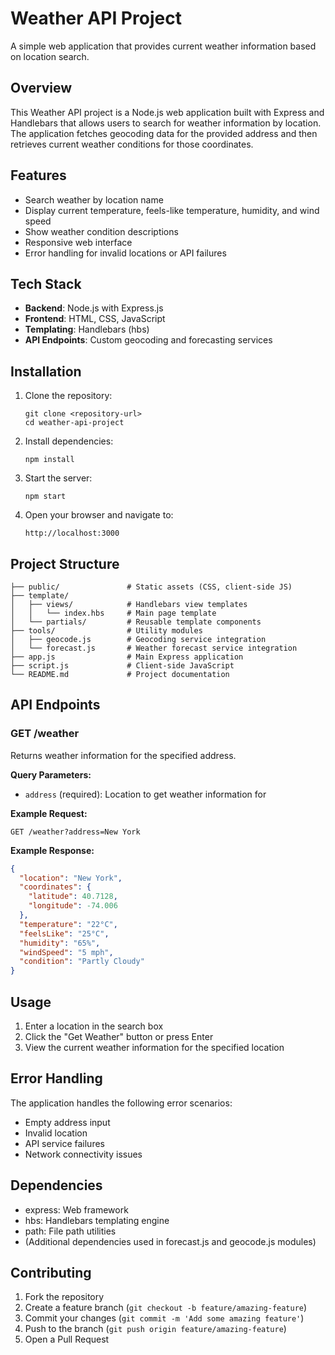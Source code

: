 # Weather API Project

A simple web application that provides current weather information based on location search.

## Overview

This Weather API project is a Node.js web application built with Express and Handlebars that allows users to search for weather information by location. The application fetches geocoding data for the provided address and then retrieves current weather conditions for those coordinates.

## Features

- Search weather by location name
- Display current temperature, feels-like temperature, humidity, and wind speed
- Show weather condition descriptions
- Responsive web interface
- Error handling for invalid locations or API failures

## Tech Stack

- **Backend**: Node.js with Express.js
- **Frontend**: HTML, CSS, JavaScript
- **Templating**: Handlebars (hbs)
- **API Endpoints**: Custom geocoding and forecasting services

## Installation

1. Clone the repository:
   ```
   git clone <repository-url>
   cd weather-api-project
   ```

2. Install dependencies:
   ```
   npm install
   ```

3. Start the server:
   ```
   npm start
   ```

4. Open your browser and navigate to:
   ```
   http://localhost:3000
   ```

## Project Structure

```
├── public/               # Static assets (CSS, client-side JS)
├── template/             
│   ├── views/            # Handlebars view templates
│   │   └── index.hbs     # Main page template
│   └── partials/         # Reusable template components
├── tools/                # Utility modules
│   ├── geocode.js        # Geocoding service integration
│   └── forecast.js       # Weather forecast service integration
├── app.js                # Main Express application
├── script.js             # Client-side JavaScript
└── README.md             # Project documentation
```

## API Endpoints

### GET /weather
Returns weather information for the specified address.

**Query Parameters:**
- `address` (required): Location to get weather information for

**Example Request:**
```
GET /weather?address=New York
```

**Example Response:**
```json
{
  "location": "New York",
  "coordinates": {
    "latitude": 40.7128,
    "longitude": -74.006
  },
  "temperature": "22°C",
  "feelsLike": "25°C",
  "humidity": "65%",
  "windSpeed": "5 mph",
  "condition": "Partly Cloudy"
}
```

## Usage

1. Enter a location in the search box
2. Click the "Get Weather" button or press Enter
3. View the current weather information for the specified location

## Error Handling

The application handles the following error scenarios:
- Empty address input
- Invalid location
- API service failures
- Network connectivity issues

## Dependencies

- express: Web framework
- hbs: Handlebars templating engine
- path: File path utilities
- (Additional dependencies used in forecast.js and geocode.js modules)

## Contributing

1. Fork the repository
2. Create a feature branch (`git checkout -b feature/amazing-feature`)
3. Commit your changes (`git commit -m 'Add some amazing feature'`)
4. Push to the branch (`git push origin feature/amazing-feature`)
5. Open a Pull Request
